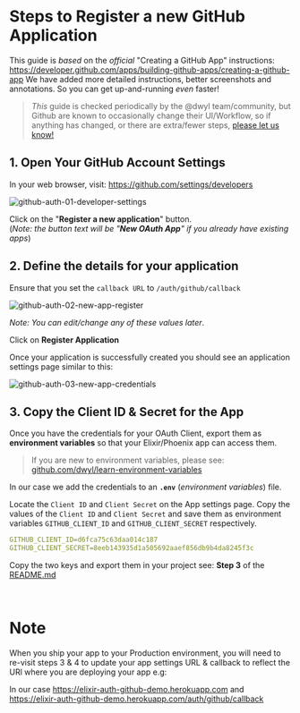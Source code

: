 # Steps to Register a new GitHub Application

This guide is _based_ on the _official_ "Creating a GitHub App" instructions:
https://developer.github.com/apps/building-github-apps/creating-a-github-app
We have added more detailed instructions, better screenshots and annotations.
So you can get up-and-running _even_ faster!

> _This_ guide is checked periodically by the @dwyl team/community,
but Github are known to occasionally change their UI/Workflow,
so if anything has changed, or there are extra/fewer steps,
[please let us know!](https://github.com/dwyl/elixir-auth-github/issues)



## 1. Open Your GitHub Account Settings

In your web browser,
visit:
https://github.com/settings/developers

![github-auth-01-developer-settings](https://user-images.githubusercontent.com/194400/71082035-4bd8f500-2188-11ea-9c81-8415b1ba1017.png)


Click on the "**Register a new application**" button. <br />
(_Note: the button text will be "**New OAuth App**"
if you already have existing apps_)


## 2. Define the details for your application

Ensure that you set the `callback URL`
to `/auth/github/callback`

![github-auth-02-new-app-register](https://user-images.githubusercontent.com/194400/71096308-f4498200-21a5-11ea-938b-90f2879af240.png)

*Note: You can edit/change any of these values later*.

Click on **Register Application**

Once your application is successfully created
you should see an application settings page similar to this:

![github-auth-03-new-app-credentials](https://user-images.githubusercontent.com/194400/71096462-42f71c00-21a6-11ea-9358-f0886c227f9c.png)

## 3. Copy the Client ID & Secret for the App

Once you have the credentials for your OAuth Client,
export them as **environment variables**
so that your Elixir/Phoenix app can access them.

> If you are new to environment variables,
please see:
[github.com/dwyl/learn-environment-variables](https://github.com/dwyl/learn-environment-variables)

In our case we add the credentials
to an **`.env`** (_environment variables_) file.

Locate the `Client ID` and `Client Secret` on the App settings page.
Copy the values of the `Client ID` and `Client Secret`
and save them as environment variables
`GITHUB_CLIENT_ID` and `GITHUB_CLIENT_SECRET` respectively.


```yml
GITHUB_CLIENT_ID=d6fca75c63daa014c187
GITHUB_CLIENT_SECRET=8eeb143935d1a505692aaef856db9b4da8245f3c
```


Copy the two keys and export them in your project
see: **Step 3** of the
[README.md](https://github.com/dwyl/elixir-auth-github/blob/master/create-github-app-guide.md)


<br />

# Note

When you ship your app to your Production environment,
you will need to re-visit steps 3 & 4
to update your app settings URL & callback
to reflect the URl where you are deploying your app e.g:


In our case
https://elixir-auth-github-demo.herokuapp.com
and
https://elixir-auth-github-demo.herokuapp.com/auth/github/callback
